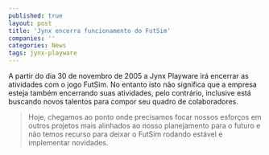 ```yaml
---
published: true
layout: post
title: 'Jynx encerra funcionamento do FutSim'
companies: ''
categories: News
tags: jynx-playware
---
```

A partir do dia 30 de novembro de 2005 a Jynx Playware irá encerrar as atividades com o jogo FutSim. No entanto isto não significa que a empresa esteja também encerrando suas atividades, pelo contrário, inclusive está buscando novos talentos para compor seu quadro de colaboradores.

> Hoje, chegamos ao ponto onde precisamos focar nossos esforços em outros projetos mais alinhados ao nosso planejamento para o futuro e não temos recurso para deixar o FutSim rodando estável e implementar novidades.
